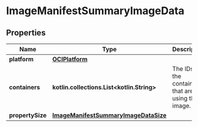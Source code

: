 # ImageManifestSummaryImageData

## Properties

| Name             | Type                                                                          | Description                                          | Notes |
|------------------|-------------------------------------------------------------------------------|------------------------------------------------------|-------|
| **platform**     | [**OCIPlatform**](OCIPlatform.md)                                             |                                                      |       |
| **containers**   | **kotlin.collections.List&lt;kotlin.String&gt;**                              | The IDs of the containers that are using this image. |       |
| **propertySize** | [**ImageManifestSummaryImageDataSize**](ImageManifestSummaryImageDataSize.md) |                                                      |       |



